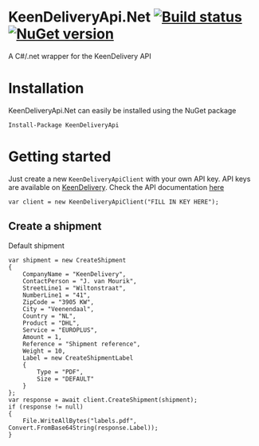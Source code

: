 # KeenDeliveryApi.Net [![Build status](https://ci.appveyor.com/api/projects/status/m1c22rca95pl5o21?svg=true)](https://ci.appveyor.com/project/janssenr/keendeliveryapi-net) [![NuGet version](https://badge.fury.io/nu/keendeliveryapi.svg)](https://badge.fury.io/nu/keendeliveryapi)
A C#/.net wrapper for the KeenDelivery API

# Installation

KeenDeliveryApi.Net can easily be installed using the NuGet package

```
Install-Package KeenDeliveryApi
```

# Getting started
Just create a new `KeenDeliveryApiClient` with your own API key.
API keys are available on [KeenDelivery](https://www.keendelivery.com/). Check the API documentation [here](https://github.com/keendelivery/snelweg/wiki)

```
var client = new KeenDeliveryApiClient("FILL IN KEY HERE");
```

## Create a shipment
Default shipment
```
var shipment = new CreateShipment
{
    CompanyName = "KeenDelivery",
    ContactPerson = "J. van Mourik",
    StreetLine1 = "Wiltonstraat",
    NumberLine1 = "41",
    ZipCode = "3905 KW",
    City = "Veenendaal",
    Country = "NL",
    Product = "DHL",
    Service = "EUROPLUS",
    Amount = 1,
    Reference = "Shipment reference",
    Weight = 10,
    Label = new CreateShipmentLabel
    {
        Type = "PDF",
        Size = "DEFAULT"
    }
};
var response = await client.CreateShipment(shipment);
if (response != null)
{
    File.WriteAllBytes("labels.pdf", Convert.FromBase64String(response.Label));
}
```
